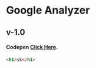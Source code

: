 # Google Analyzer
## v-1.0

#### Codepen [Click Here](https://codepen.io/Samson-kiran-02/pen/PoKLVVP).

```Html
<h1>sk</h1>
```

